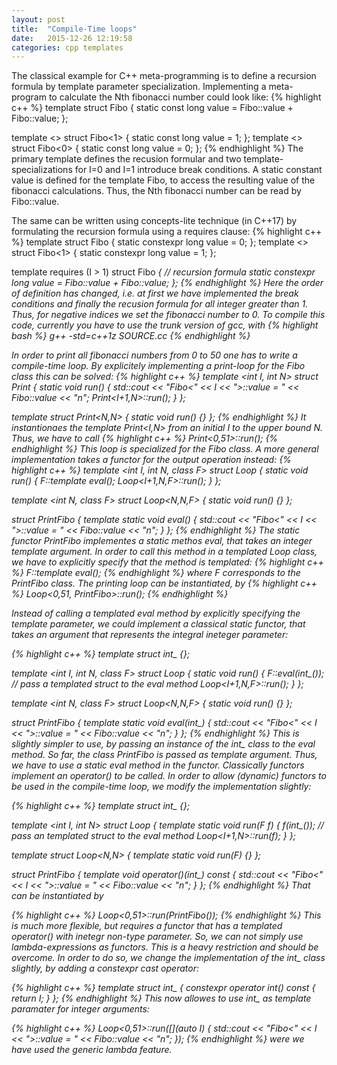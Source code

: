 ```yaml
---
layout: post
title:  "Compile-Time loops"
date:   2015-12-26 12:19:58
categories: cpp templates
---
```

The classical example for C++ meta-programming is to define a recursion formula by template parameter specialization. Implementing a meta-program to calculate the Nth fibonacci number could look like:
{% highlight c++ %}
template <long I>
struct Fibo
{
  static const long value = Fibo<I-1>::value + Fibo<I-2>::value;
};

template <> struct Fibo<1> { static const long value = 1; };
template <> struct Fibo<0> { static const long value = 0; };
{% endhighlight %}
The primary template defines the recusion formular and two template-specializations for I=0 and I=1 introduce break conditions. A static constant value is defined for the template Fibo, to access the resulting value of the fibonacci calculations. Thus, the Nth fibonacci number can be read by Fibo<N>::value.

The same can be written using concepts-lite technique (in C++17) by formulating the recursion formula using a requires clause:
{% highlight c++ %}
template <long I> struct Fibo    { static constexpr long value = 0; };
template <>       struct Fibo<1> { static constexpr long value = 1; };

template <long I>
  requires (I > 1)
struct Fibo<I>
{
  // recursion formula
  static constexpr long value = Fibo<I-1>::value + Fibo<I-2>::value;
};
{% endhighlight %}
Here the order of definition has changed, i.e. at first we have implemented the break conditions and finally the recusion formula for all integer greater than 1. Thus, for negative indices we set the fibonacci number to 0. To compile this code, currently you have to use the trunk version of gcc, with
{% highlight bash %}
g++ -std=c++1z SOURCE.cc
{% endhighlight %}

In order to print all fibonacci numbers from 0 to 50 one has to write a compile-time loop. By explicitely implementing a print-loop for the Fibo class this can be solved:
{% highlight c++ %}
template <int I, int N>
struct Print {
  static void run() {
    std::cout << "Fibo<" << I << ">::value = " << Fibo<I>::value << "n";
    Print<I+1,N>::run();
  }
};

template <int N>
struct Print<N,N> { static void run() {} };
{% endhighlight %}
It instantionaes the template Print<I,N> from an initial I to the upper bound N. Thus, we have to call
{% highlight c++ %}
Print<0,51>::run();
{% endhighlight %}
This loop is specialized for the Fibo class. A more general implementation takes a functor for the output operation instead:
{% highlight c++ %}
template <int I, int N, class F>
struct Loop {
  static void run() {
    F::template eval<I>();
    Loop<I+1,N,F>::run();
  }
};

template <int N, class F>
struct Loop<N,N,F> { static void run() {} };

struct PrintFibo
{
  template <int I>
  static void eval() {
    std::cout << "Fibo<" << I << ">::value = " << Fibo<I>::value << "n";
  }
};
{% endhighlight %}
The static functor PrintFibo implementes a static methos eval, that takes an integer template argument. In order to call this method in a templated Loop class, we have to explicitly specify that the method is templated:
{% highlight c++ %}
F::template eval<I>();
{% endhighlight %}
where F corresponds to the PrintFibo class. The printing loop can be instantiated, by
{% highlight c++ %}
Loop<0,51, PrintFibo>::run();
{% endhighlight %}

Instead of calling a templated eval method by explicitly specifying the template parameter, we could implement a classical static functor, that takes an argument that represents the integral ineteger parameter:

{% highlight c++ %}
template <int I> struct int_ {};

template <int I, int N, class F>
struct Loop {
  static void run() {
    F::eval(int_<I>()); // pass a templated struct to the eval method
    Loop<I+1,N,F>::run();
  }
};

template <int N, class F>
struct Loop<N,N,F> { static void run() {} };

struct PrintFibo
{
  template <int I>
  static void eval(int_<I>) {
    std::cout << "Fibo<" << I << ">::value = " << Fibo<I>::value << "n";
  }
};
{% endhighlight %}
This is slightly simpler to use, by passing an instance of the int_<I> class to the eval method. So far, the class PrintFibo is passed as template argument. Thus, we have to use a static eval method in the functor. Classically functors implement an operator() to be called. In order to allow (dynamic) functors to be used in the compile-time loop, we modify the implementation slightly:

{% highlight c++ %}
template <int I> struct int_ {};

template <int I, int N>
struct Loop {
  template <class F>
  static void run(F f) {
    f(int_<I>()); // pass an templated struct to the eval method
    Loop<I+1,N>::run(f);
  }
};

template <int N>
struct Loop<N,N> { template <class F> static void run(F) {} };

struct PrintFibo
{
  template <int I>
  void operator()(int_<I>) const {
    std::cout << "Fibo<" << I << ">::value = " << Fibo<I>::value << "n";
  }
};
{% endhighlight %}
That can be instantiated by

{% highlight c++ %}
Loop<0,51>::run(PrintFibo());
{% endhighlight %}
This is much more flexible, but requires a functor that has a templated operator() with inetegr non-type parameter. So, we can not simply use lambda-expressions as functors. This is a heavy restriction and should be overcome. In order to do so, we change the implementation of the int_ class slightly, by adding a constexpr cast operator:

{% highlight c++ %}
template <int I> struct int_ { constexpr operator int() const { return I; } };
{% endhighlight %}
This now allowes to use int_<I> as template paramater for integer arguments:

{% highlight c++ %}
Loop<0,51>::run([](auto I) 
{ 
  std::cout << "Fibo<" << I << ">::value = " << Fibo<I>::value << "n"; 
});
{% endhighlight %}
were we have used the generic lambda feature.